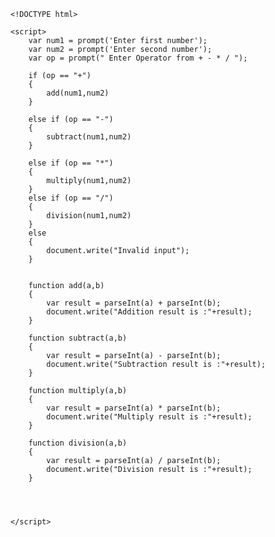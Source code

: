 <!-- CALCULATOR DEMO IN JAVA SCRIPT -->  
    
    
    <!DOCTYPE html>
<html lang="en">
<head>
    <meta charset="UTF-8">
    <meta name="viewport" content="width=device-width, initial-scale=1.0">
    <title>Document</title>
</head>
<body>
    
    <script>
        var num1 = prompt('Enter first number');
        var num2 = prompt('Enter second number');
        var op = prompt(" Enter Operator from + - * / ");

        if (op == "+")
        {
            add(num1,num2)
        }

        else if (op == "-")
        {
            subtract(num1,num2)
        }

        else if (op == "*")
        {
            multiply(num1,num2)
        }
        else if (op == "/")
        {
            division(num1,num2)
        }
        else
        {
            document.write("Invalid input");
        }


        function add(a,b)
        {
            var result = parseInt(a) + parseInt(b);
            document.write("Addition result is :"+result);
        }

        function subtract(a,b)
        {
            var result = parseInt(a) - parseInt(b);
            document.write("Subtraction result is :"+result);
        }

        function multiply(a,b)
        {
            var result = parseInt(a) * parseInt(b);
            document.write("Multiply result is :"+result);
        }

        function division(a,b)
        {
            var result = parseInt(a) / parseInt(b);
            document.write("Division result is :"+result);
        }




    </script>

</body>
</html>

